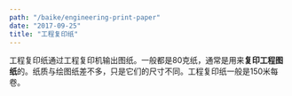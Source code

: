 ```yaml
---
path: "/baike/engineering-print-paper"
date: "2017-09-25"
title: "工程复印纸"
---
```


工程复印纸通过工程复印机输出图纸。一般都是80克纸，通常是用来**复印工程图纸**的。纸质与绘图纸差不多，只是它们的尺寸不同。工程复印纸一般是150米每卷。


